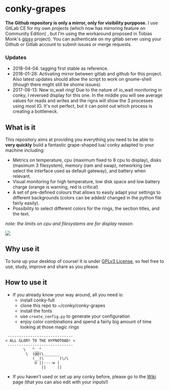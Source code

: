 # conky-grapes

**The Github repository is only a mirror, only for visibility purppose.** I use GitLab CE for my own projects (which now has mirroring feature on Community Edition) , but I'm using the workaround proposed in Tobias Monk's [gipsy](https://gitlab.com/t-munk/gipsy) project). You can authenticate on my gitlab server using your Github or Gitlab account to submit issues or merge requests.

### Updates
- 2018-04-04: tagging first stable as reference.
- 2018-01-28: Activating mirror between gitlab and github for this project. Also latest updates should allow the script to work on gnome-shell (though there might still be shome issues).
- 2017-08-13: New io_wait ring! Due to the nature of io_wait monitoring in conky, I reversed display for this one. In the middle you will see average values for reads and writes and the rigns will show the 3 processes using most IO.
It's not perfect, but it can point out which process is creating a bottleneck.

## What is it
This repository aims at providing you everything you need to be able to **very quickly** build a fantastic grape-shaped lua/ conky adapted to your machine including:
* Metrics on temperature, cpu (maximum fixed to 8 cpu to display), disks (maximum 3 filesystem), memory (ram and swap), networking (we select the interface used as default gateway),
and battery when relevant.
* Visual monitoring for high temperature, low disk space and low battery charge (orange is warning, red is critical)
* A set of pre-defined colours that allows to easily adapt your settings to different backgrounds (colors can be added/ changed in the python file fairly easily).
* Possibility to select different colors for the rings, the section titles, and the text.

_note: the limits on cpu and filesystems are for display reason._

![](https://lut.im/Mp72GdjYmf/AfqHqBsvmWCqY3yP)

## Why use it
To tune up your desktop of course! It is under [GPLv3 License](gpl-3.0.txt), so feel free to use, study, improve and share as you please.


## How to use it
* If you already know your way around, all you need is:
  - install conky-full
  - clone this repo to ~/conky/conky-grapes
  - install the fonts
  - use `create_config.py` to generate your configuration
  - enjoy color combinations and spend a fairly big amount of time looking at those magic rings

```
 -----------------------------
< ALL GLORY TO THE HYPNOTOAD! >
 -----------------------------
        \   ^__^
         \  (@@)\_______
            (__)\       )\/\
             U ||----w |
                ||     ||
```

* If you haven't used or set up any conky before, please go to the [Wiki](https://gitlab.nomagic.fr/popi/conky-grapes/wikis/home) page (that you can also edit with your inputs!)
